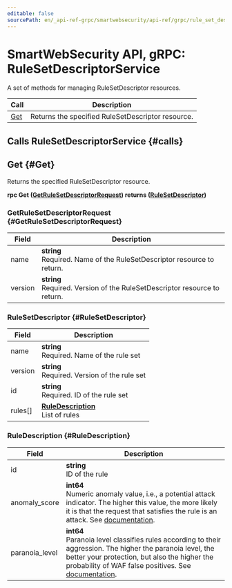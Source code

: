 ```yaml
---
editable: false
sourcePath: en/_api-ref-grpc/smartwebsecurity/api-ref/grpc/rule_set_descriptor_service.md
---
```


# SmartWebSecurity API, gRPC: RuleSetDescriptorService

A set of methods for managing RuleSetDescriptor resources.

| Call | Description |
| --- | --- |
| [Get](#Get) | Returns the specified RuleSetDescriptor resource. |

## Calls RuleSetDescriptorService {#calls}

## Get {#Get}

Returns the specified RuleSetDescriptor resource.

**rpc Get ([GetRuleSetDescriptorRequest](#GetRuleSetDescriptorRequest)) returns ([RuleSetDescriptor](./#RuleSetDescriptor))**

### GetRuleSetDescriptorRequest {#GetRuleSetDescriptorRequest}

Field | Description
--- | ---
name | **string**<br>Required. Name of the RuleSetDescriptor resource to return. 
version | **string**<br>Required. Version of the RuleSetDescriptor resource to return. 


### RuleSetDescriptor {#RuleSetDescriptor}

Field | Description
--- | ---
name | **string**<br>Required. Name of the rule set 
version | **string**<br>Required. Version of the rule set 
id | **string**<br>Required. ID of the rule set 
rules[] | **[RuleDescription](#RuleDescription)**<br>List of rules 


### RuleDescription {#RuleDescription}

Field | Description
--- | ---
id | **string**<br>ID of the rule 
anomaly_score | **int64**<br>Numeric anomaly value, i.e., a potential attack indicator. The higher this value, the more likely it is that the request that satisfies the rule is an attack. See [documentation](/docs/smartwebsecurity/concepts/waf#anomaly). 
paranoia_level | **int64**<br>Paranoia level classifies rules according to their aggression. The higher the paranoia level, the better your protection, but also the higher the probability of WAF false positives. See [documentation](/docs/smartwebsecurity/concepts/waf#paranoia). 


